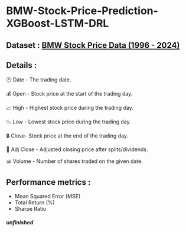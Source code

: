# BMW-Stock-Price-Prediction-XGBoost-LSTM-DRL
## Dataset : [BMW Stock Price Data (1996 - 2024)](https://www.kaggle.com/datasets/mhassansaboor/bmw-stock-data-1996-2024/data)
## Details :
🕒 Date	- The trading date.

💰 Open -	Stock price at the start of the trading day.

📈 High	- Highest stock price during the trading day.

📉 Low	- Lowest stock price during the trading day.

🔒 Close-	Stock price at the end of the trading day.

🎯 Adj Close	- Adjusted closing price after splits/dividends.

📊 Volume	- Number of shares traded on the given date.


## Performance metrics :

- Mean Squared Error (MSE)
- Total Return (%)
- Sharpe Ratio

##### unfinished
